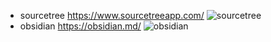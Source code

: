 - sourcetree https://www.sourcetreeapp.com/
![sourcetree](https://wac-cdn.atlassian.com/dam/jcr:1e84d84f-ce5e-45b6-b4c3-cc8247bbab9c/sourcetree_updated.png?cdnVersion=2470)
- obsidian https://obsidian.md/
![obsidian](https://obsidian.md/images/screenshot-1.0-hero-combo.png)